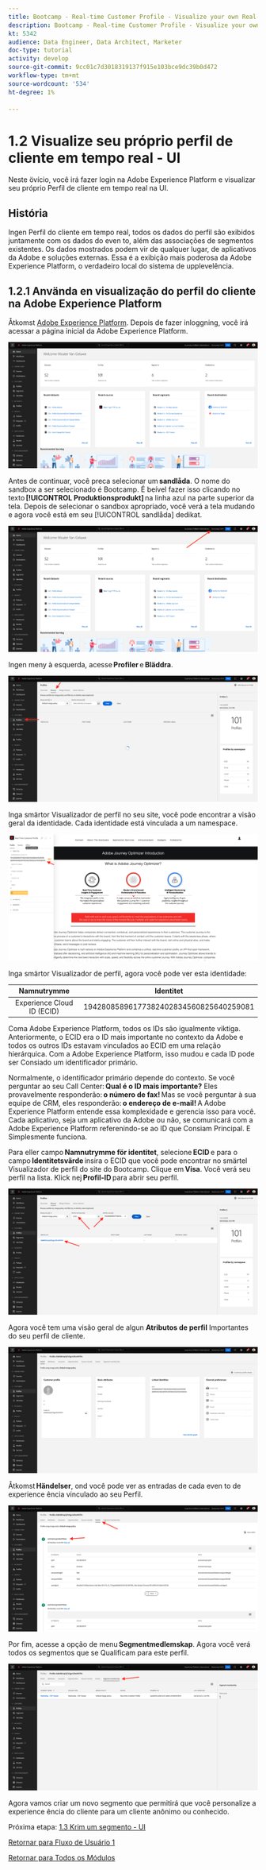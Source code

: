 ```yaml
---
title: Bootcamp - Real-time Customer Profile - Visualize your own Real-time Customer Profile - UI - Brazil
description: Bootcamp - Real-time Customer Profile - Visualize your own Real-time Customer Profile - UI - Brazil
kt: 5342
audience: Data Engineer, Data Architect, Marketer
doc-type: tutorial
activity: develop
source-git-commit: 9cc01c7d3018319137f915e103bce9dc39b0d472
workflow-type: tm+mt
source-wordcount: '534'
ht-degree: 1%

---
```


# 1.2 Visualize seu próprio perfil de cliente em tempo real - UI

Neste övício, você irá fazer login na Adobe Experience Platform e visualizar seu próprio Perfil de cliente em tempo real na UI.

## História

Ingen Perfil do cliente em tempo real, todos os dados do perfil são exibidos juntamente com os dados do even to, além das associações de segmentos existentes. Os dados mostrados podem vir de qualquer lugar, de aplicativos da Adobe e soluções externas. Essa é a exibição mais poderosa da Adobe Experience Platform, o verdadeiro local do sistema de upplevelência.

## 1.2.1 Använda en visualização do perfil do cliente na Adobe Experience Platform

Åtkomst [Adobe Experience Platform](https://experience.adobe.com/platform). Depois de fazer inloggning, você irá acessar a página inicial da Adobe Experience Platform.

![Datainmatning](./images/home.png)

Antes de continuar, você preca selecionar um **sandlåda**. O nome do sandbox a ser selecionado é Bootcamp. É beível fazer isso clicando no texto **[!UICONTROL Produktionsprodukt]** na linha azul na parte superior da tela. Depois de selecionar o sandbox apropriado, você verá a tela mudando e agora você está em seu [!UICONTROL sandlåda] dedikat.

![Datainmatning](./images/sb1.png)

Ingen meny à esquerda, acesse **Profiler** e **Bläddra**.

![Kundprofil](./images/homemenu.png)

Inga smärtor Visualizador de perfil no seu site, você pode encontrar a visão geral da identidade. Cada identidade está vinculada a um namespace.

![Kundprofil](./images/identities.png)

Inga smärtor Visualizador de perfil, agora você pode ver esta identidade:

| Namnutrymme | Identitet |
|:-------------:| :---------------:|
| Experience Cloud ID (ECID) | 19428085896177382402834560825640259081 |

Coma Adobe Experience Platform, todos os IDs são igualmente viktiga. Anteriormente, o ECID era o ID mais importante no contexto da Adobe e todos os outros IDs estavam vinculados ao ECID em uma relação hierárquica. Com a Adobe Experience Platform, isso mudou e cada ID pode ser Consiado um identificador primário.

Normalmente, o identificador primário depende do contexto. Se você perguntar ao seu Call Center: **Qual é o ID mais importante?** Eles provavelmente responderão: **o número de fax!** Mas se você perguntar à sua equipe de CRM, eles responderão: **o endereço de e-mail!** A Adobe Experience Platform entende essa komplexidade e gerencia isso para você. Cada aplicativo, seja um aplicativo da Adobe ou não, se comunicará com a Adobe Experience Platform referenindo-se ao ID que Consiam Principal. E Simplesmente funciona.

Para eller campo **Namnutrymme för identitet**, selecione **ECID** e para o campo **Identitetsvärde** insira o ECID que você pode encontrar no smärtel Visualizador de perfil do site do Bootcamp. Clique em **Visa**. Você verá seu perfil na lista. Klick nej **Profil-ID** para abrir seu perfil.

![Kundprofil](./images/popupecid.png)

Agora você tem uma visão geral de algun **Atributos de perfil** Importantes do seu perfil de cliente.

![Kundprofil](./images/profile.png)

Åtkomst **Händelser**, ond você pode ver as entradas de cada even to de experience ência vinculado ao seu Perfil.

![Kundprofil](./images/profileee.png)

Por fim, acesse a opção de menu **Segmentmedlemskap**. Agora você verá todos os segmentos que se Qualificam para este perfil.

![Kundprofil](./images/profileseg.png)

Agora vamos criar um novo segmento que permitirá que você personalize a experience ência do cliente para um cliente anônimo ou conhecido.

Próxima etapa: [1.3 Krim um segmento - UI](./ex3.md)

[Retornar para Fluxo de Usuário 1](./uc1.md)

[Retornar para Todos os Módulos](../../overview.md)
